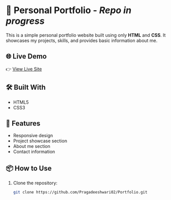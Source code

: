 # 💼 Personal Portfolio - *Repo in progress*

This is a simple personal portfolio website built using only **HTML** and **CSS**. It showcases my projects, skills, and provides basic information about me.

## 🌐 Live Demo

👉 [View Live Site](https://Pragadeeshwari02.github.io/Portfolio)

## 🛠️ Built With

- HTML5  
- CSS3  

## 📁 Features

- Responsive design  
- Project showcase section  
- About me section  
- Contact information  

## 📦 How to Use

1. Clone the repository:
   ```bash
   git clone https://github.com/Pragadeeshwari02/Portfolio.git
